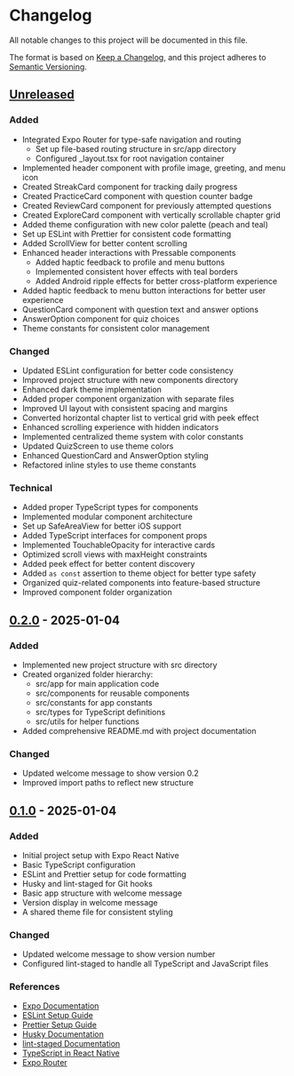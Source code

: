# Changelog

All notable changes to this project will be documented in this file.

The format is based on [Keep a Changelog](https://keepachangelog.com/en/1.0.0/),
and this project adheres to [Semantic Versioning](https://semver.org/spec/v2.0.0.html).

## [Unreleased]

### Added

- Integrated Expo Router for type-safe navigation and routing
  - Set up file-based routing structure in src/app directory
  - Configured \_layout.tsx for root navigation container
- Implemented header component with profile image, greeting, and menu icon
- Created StreakCard component for tracking daily progress
- Created PracticeCard component with question counter badge
- Created ReviewCard component for previously attempted questions
- Created ExploreCard component with vertically scrollable chapter grid
- Added theme configuration with new color palette (peach and teal)
- Set up ESLint with Prettier for consistent code formatting
- Added ScrollView for better content scrolling
- Enhanced header interactions with Pressable components
  - Added haptic feedback to profile and menu buttons
  - Implemented consistent hover effects with teal borders
  - Added Android ripple effects for better cross-platform experience
- Added haptic feedback to menu button interactions for better user experience
- QuestionCard component with question text and answer options
- AnswerOption component for quiz choices
- Theme constants for consistent color management

### Changed

- Updated ESLint configuration for better code consistency
- Improved project structure with new components directory
- Enhanced dark theme implementation
- Added proper component organization with separate files
- Improved UI layout with consistent spacing and margins
- Converted horizontal chapter list to vertical grid with peek effect
- Enhanced scrolling experience with hidden indicators
- Implemented centralized theme system with color constants
- Updated QuizScreen to use theme colors
- Enhanced QuestionCard and AnswerOption styling
- Refactored inline styles to use theme constants

### Technical

- Added proper TypeScript types for components
- Implemented modular component architecture
- Set up SafeAreaView for better iOS support
- Added TypeScript interfaces for component props
- Implemented TouchableOpacity for interactive cards
- Optimized scroll views with maxHeight constraints
- Added peek effect for better content discovery
- Added `as const` assertion to theme object for better type safety
- Organized quiz-related components into feature-based structure
- Improved component folder organization

## [0.2.0] - 2025-01-04

### Added

- Implemented new project structure with src directory
- Created organized folder hierarchy:
  - src/app for main application code
  - src/components for reusable components
  - src/constants for app constants
  - src/types for TypeScript definitions
  - src/utils for helper functions
- Added comprehensive README.md with project documentation

### Changed

- Updated welcome message to show version 0.2
- Improved import paths to reflect new structure

## [0.1.0] - 2025-01-04

### Added

- Initial project setup with Expo React Native
- Basic TypeScript configuration
- ESLint and Prettier setup for code formatting
- Husky and lint-staged for Git hooks
- Basic app structure with welcome message
- Version display in welcome message
- A shared theme file for consistent styling

### Changed

- Updated welcome message to show version number
- Configured lint-staged to handle all TypeScript and JavaScript files

### References

- [Expo Documentation](https://docs.expo.dev/)
- [ESLint Setup Guide](https://docs.expo.dev/guides/using-eslint/)
- [Prettier Setup Guide](https://prettier.io/docs/en/install)
- [Husky Documentation](https://typicode.github.io/husky/)
- [lint-staged Documentation](https://github.com/okonet/lint-staged)
- [TypeScript in React Native](https://reactnative.dev/docs/typescript)
- [Expo Router](https://docs.expo.dev/router/introduction/)

[Unreleased]: https://github.com/username/tech-quiz/compare/v0.2.0...HEAD
[0.2.0]: https://github.com/username/tech-quiz/compare/v0.1.0...v0.2.0
[0.1.0]: https://github.com/username/tech-quiz/releases/tag/v0.1.0

